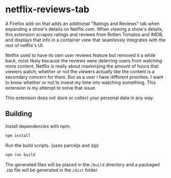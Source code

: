 # netflix-reviews-tab

A Firefox add-on that adds an additional \"Ratings and Reviews\" tab when expanding a show's details on Netflix.com. When viewing a show's details, this extension scrapes ratings and reviews from Rotten Tomatos and IMDB, and displays that info in a container view that seamlessly integrates with the rest of netflix's UI.

Netflix used to have its own user reviews feature but removed it a while back, most likely because the reviews were deterring users from watching more content. Netflix is really about maximizing the amount of hours that viewers watch; whether or not the viewers actually like the content is a secondary concern for them. But as a user I have different priorities. I want to know whether or not to invest my time into watching something. This extension is my attempt to solve that issue.

This extension does not store or collect your personal data in any way.

## Building
Install dependencies with npm.
```bash
npm install
```

Run the build scripts. (uses parceljs and zip)
```bash
npm run build
```

The generated files will be placed in the `/build` directory and a packaged .zip file will be generated in the `/dist` folder.

